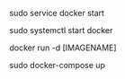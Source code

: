 sudo service docker start

sudo systemctl start docker

docker run -d [IMAGENAME]

sudo docker-compose up
